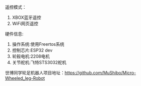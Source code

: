 遥控模式：
1. XBOX蓝牙遥控
2. WiFi网页遥控

硬件信息:
1. 操作系统:使用Freertos系统
2. 控制芯片:ESP32 dev
3. 轮毂电机:2208电机
4. 关节舵机:飞特STS3032舵机

世博同学轮足机器人项目地址：https://github.com/MuShibo/Micro-Wheeled_leg-Robot